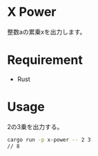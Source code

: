 # X Power
整数aの累乗xを出力します。

# Requirement
* Rust

# Usage
2の3乗を出力する。
```bash
cargo run -p x-power -- 2 3
// 8
```